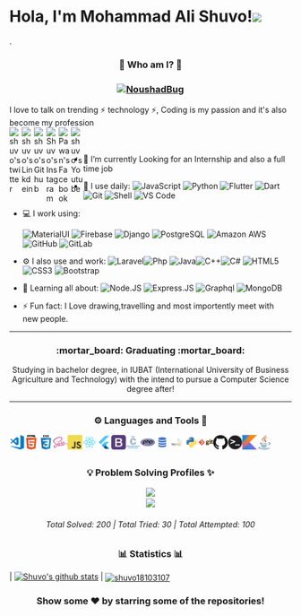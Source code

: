 # Hola, I'm Mohammad Ali Shuvo!<img src="https://github.com/TheDudeThatCode/TheDudeThatCode/blob/master/Assets/Hi.gif" width="29px">

.

<h3 align="center">📝 Who am I? 📝</h3>

<h3 align="center"><a href="https://github.com/NoushadBug/NoushadBug/raw/master/Noushad%20Bhuiyan_Resume.pdf"><img align="center" src="https://img.shields.io/badge/download%20my%20Resume-5B249A?&style=for-the-badge" alt="NoushadBug"/></a></h3>
I love to talk on trending ⚡ technology ⚡, Coding is my passion and it's also become my profession
<br>


<a href="https://twitter.com/MohammadAliShu4">
  <img align="left" alt="shuvo's twitter" width="22px" src="https://cdn.jsdelivr.net/npm/simple-icons@v3/icons/twitter.svg" />
</a>
<a href="https://www.linkedin.com/in/mohammad-ali-shuvo-b53953195/">
  <img align="left" alt="shuvo's Linkdein" width="22px" src="https://cdn.jsdelivr.net/npm/simple-icons@v3/icons/linkedin.svg" />
</a>
<a href="https://github.com/shuvo18103107">
  <img align="left" alt="shuvo's Github" width="22px" src="https://cdn.jsdelivr.net/npm/simple-icons@v3/icons/github.svg" />
</a>

<a href="https://www.instagram.com/shuvo193494/">
  <img align="left" alt="Shuvo's Instagram" width="22px" src="https://cdn.jsdelivr.net/npm/simple-icons@v3/icons/instagram.svg" />
</a>
<a href="https://www.facebook.com/profile.php?id=100010342747956">
  <img align="left" alt="Pawan's Facebook" width="22px" src="https://cdn.jsdelivr.net/npm/simple-icons@v3/icons/facebook.svg" />
</a>
<a href="https://www.youtube.com/MohammadAliShuvo/">
  <img align="left" alt="shuvo's Youtube" width="22px" src="https://cdn.jsdelivr.net/npm/simple-icons@v3/icons/youtube.svg" />
</a>

<br/>
<br/>





- 🔭 I’m currently Looking for an Internship and also a full time job
- 🚀 I use daily:
  ![JavaScript](https://img.shields.io/badge/-JavaScript-black?style=plastic&logo=javascript)
  ![Python](https://img.shields.io/badge/-Python-8fcfd1?style=plastic&logo=Python)
  ![Flutter](https://img.shields.io/badge/-Flutter-blue?style=plastic&logo=Flutter)
  ![Dart](https://img.shields.io/badge/-Dart-white?style=plastic&logo=Dart)
  ![Git](https://img.shields.io/badge/-Git-black?style=plastic&logo=git)
  ![Shell](https://img.shields.io/badge/-Shell-blasck?style=plastic&logo=Shell)
  ![VS Code](https://img.shields.io/badge/-VS%20Code-007ACC?style=plastic&logo=visual-studio-code)
- 💻 I work using:
  
  ![MaterialUI](https://img.shields.io/badge/-MatrialUI-0081CB?style=plastic&logo=material-UI)
  ![Firebase](https://img.shields.io/badge/-Firebase-black?style=plastic&logo=Firebase)
  ![Django](https://img.shields.io/badge/-Django-092E20?style=plastic&logo=Django)
  ![PostgreSQL](https://img.shields.io/badge/-PostgreSQL-336791?style=plastic&logo=postgresql)
  ![Amazon AWS](https://img.shields.io/badge/Amazon%20AWS-232F3E?style=plastic&logo=amazon-aws)
  ![GitHub](https://img.shields.io/badge/-GitHub-181717?style=plastic&logo=github)
  ![GitLab](https://img.shields.io/badge/-GitLab-FCA121?style=plastic&logo=gitlab)
- ⚙️ I also use and work: ![Laravel](https://img.shields.io/badge/-Laravel-black?style=plastic&logo=Laravel)![Php](https://img.shields.io/badge/-php-394989?style=plastic&logo=php) ![Java](https://img.shields.io/badge/-java-3f4441?style=plastic&logo=java)![C++](https://img.shields.io/badge/-C++-00599C?style=plastic&logo=c)![C#](https://img.shields.io/badge/-C#-black?style=plastic&logo=c#)
  ![HTML5](https://img.shields.io/badge/-HTML5-E34F26?style=plastic&logo=html5&logoColor=white)
  ![CSS3](https://img.shields.io/badge/-CSS3-1572B6?style=plastic&logo=css3)
  ![Bootstrap](https://img.shields.io/badge/-Bootstrap-563D7C?style=plastic&logo=bootstrap)
- 🌱 Learning all about:
  ![Node.JS](https://img.shields.io/badge/-Node.JS-black?style=plastic&logo=Node.js) ![Express.JS](https://img.shields.io/badge/-Express.JS-c7b198?style=plastic&logo=Express.JS) ![Graphql](https://img.shields.io/badge/-Graphql-E10098?style=plastic&logo=Graphql)
  ![MongoDB](https://img.shields.io/badge/-MongoDB-black?style=plastic&logo=mongodb)
- ⚡️ Fun fact: I Love drawing,travelling and most importently meet with new people. 
____
 <h3 align="center">:mortar_board: Graduating :mortar_board:</h3>
<p align="center">
Studying in bachelor degree, in IUBAT (International University of Business Agriculture and Technology) with the intend to pursue a Computer Science degree after!</p>

____


 <h3 align="center">⚙️ Languages and Tools 🔨</h3>
 <p align="center">
<img align="left" alt="Visual Studio Code" width="26px" src="https://raw.githubusercontent.com/github/explore/80688e429a7d4ef2fca1e82350fe8e3517d3494d/topics/visual-studio-code/visual-studio-code.png" />
<img align="left" alt="HTML5" width="26px" src="https://raw.githubusercontent.com/github/explore/80688e429a7d4ef2fca1e82350fe8e3517d3494d/topics/html/html.png" />
<img align="left" alt="CSS3" width="26px" src="https://raw.githubusercontent.com/github/explore/80688e429a7d4ef2fca1e82350fe8e3517d3494d/topics/css/css.png" />
<img align="left" alt="Sass" width="26px" src="https://raw.githubusercontent.com/github/explore/80688e429a7d4ef2fca1e82350fe8e3517d3494d/topics/sass/sass.png" />
<img align="left" alt="JavaScript" width="26px" src="https://raw.githubusercontent.com/github/explore/80688e429a7d4ef2fca1e82350fe8e3517d3494d/topics/javascript/javascript.png" />
<img align="left" alt="React" width="26px" src="https://raw.githubusercontent.com/github/explore/80688e429a7d4ef2fca1e82350fe8e3517d3494d/topics/react/react.png" />
<img align="left" alt="Gatsby" width="26px" src="https://raw.githubusercontent.com/github/explore/e94815998e4e0713912fed477a1f346ec04c3da2/topics/flutter/flutter.png" />
<img align="left" alt="GraphQL" width="26px" src="https://raw.githubusercontent.com/github/explore/80688e429a7d4ef2fca1e82350fe8e3517d3494d/topics/bootstrap/bootstrap.png" />
<img align="left" alt="Node.js" width="26px" src="https://raw.githubusercontent.com/github/explore/80688e429a7d4ef2fca1e82350fe8e3517d3494d/topics/c/c.png" />
<img align="left" alt="Deno" width="26px" src="https://raw.githubusercontent.com/github/explore/361e2821e2dea67711cde99c9c40ed357061cf27/topics/php/php.png" />
<img align="left" alt="SQL" width="26px" src="https://raw.githubusercontent.com/github/explore/80688e429a7d4ef2fca1e82350fe8e3517d3494d/topics/sql/sql.png" />
<img align="left" alt="MySQL" width="26px" src="https://raw.githubusercontent.com/github/explore/80688e429a7d4ef2fca1e82350fe8e3517d3494d/topics/mysql/mysql.png" />
<img align="left" alt="MongoDB" width="26px" src="https://raw.githubusercontent.com/github/explore/80688e429a7d4ef2fca1e82350fe8e3517d3494d/topics/python/python.png" />
<img align="left" alt="Git" width="26px" src="https://raw.githubusercontent.com/github/explore/80688e429a7d4ef2fca1e82350fe8e3517d3494d/topics/git/git.png" />
<img align="left" alt="GitHub" width="26px" src="https://raw.githubusercontent.com/github/explore/78df643247d429f6cc873026c0622819ad797942/topics/github/github.png" />
<img align="left" alt="Terminal" width="26px" src="https://raw.githubusercontent.com/github/explore/80688e429a7d4ef2fca1e82350fe8e3517d3494d/topics/terminal/terminal.png" />
<img align="left" alt="Kotlin" width="26px" src="https://raw.githubusercontent.com/github/explore/80688e429a7d4ef2fca1e82350fe8e3517d3494d/topics/kotlin/kotlin.png" />
<img align="left" alt="Java" width="26px" src="https://raw.githubusercontent.com/github/explore/80688e429a7d4ef2fca1e82350fe8e3517d3494d/topics/java/java.png" /></p>
<br />
<br />
<h3 align="center">💡 Problem Solving Profiles ✨</h3>

<p align="center">
<a href="#"><img src="https://img.shields.io/badge/hackerrank-2FC866?&style=for-the-badge&logo=hackerrank&logoColor=white"/></a><br>
<a href="#"><img src="https://img.shields.io/badge/codeforces-yellow?&style=for-the-badge&logo=codeforces&logoColor=white"/></a></p> <h6 align="center"> Total Solved: 200 | Total Tried: 30 | Total Attempted: 100</h6>




<h3 align="center">📊 Statistics 📊</h3>

| [![Shuvo's github stats](https://github-readme-stats.vercel.app/api?username=shuvo18103107&count_private=true&theme=Gradient&include_all_commits=true&count_private=true&show_icons=true&theme=radical)](https://github.com/shuvo18103107) | <a href=""><img align="center" src="https://github-readme-stats.vercel.app/api/top-langs/?username=shuvo18103107&layout=compact&theme=tokyonight" alt="shuvo18103107"/></a>

<div align="center">

### Show some ❤️ by starring some of the repositories!

</div>

